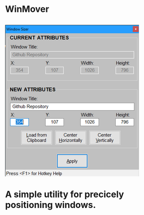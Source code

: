 # WinMover<br><br>![WinMover GUI](res/ScreenCap1.png)<br><br>A simple utility for precicely positioning windows.